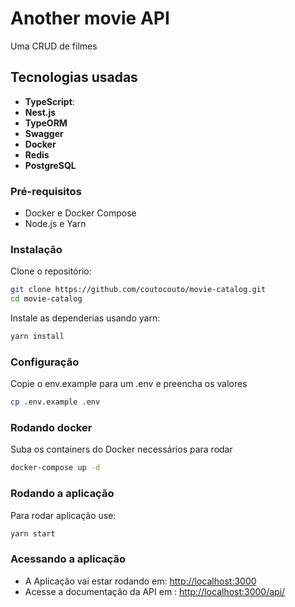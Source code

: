 # Another movie API

Uma CRUD de filmes

## Tecnologias usadas

- **TypeScript**:
- **Nest.js**
- **TypeORM**
- **Swagger**
- **Docker**
- **Redis**
- **PostgreSQL**

### Pré-requisitos

- Docker e Docker Compose
- Node.js e Yarn

### Instalação

Clone o repositório:

```bash
git clone https://github.com/coutocouto/movie-catalog.git
cd movie-catalog
```

Instale as dependerias usando yarn:

```bash
yarn install
```

### Configuração

Copie o env.example para um .env e preencha os valores

```bash
cp .env.example .env
```

### Rodando docker

Suba os containers do Docker necessários para rodar

```bash
docker-compose up -d
```

### Rodando a aplicação

Para rodar aplicação use:

```bash
yarn start
```

### Acessando a aplicação

- A Aplicação vai estar rodando em: [http://localhost:3000](http://localhost:3000)
- Acesse a documentação da API em : [http://localhost:3000/api/](http://localhost:3000/api/)
